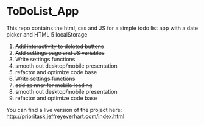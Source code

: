 # ToDoList_App
This repo contains the html, css and JS for a simple todo list app with a date picker and HTML 5 localStorage
1. <s>Add interactivity to deleted buttons</s>
2. <s>Add settings page and JS variables</s> 
3. Write settings functions
3. smooth out desktop/mobile presentation 
4. refactor and optimize code base 
3. <s>Write settings functions</s>
4. <s>add spinner for mobile loading</s>
5. smooth out desktop/mobile presentation 
6. refactor and optimize code base 


You can find a live version of the project here: http://prioritask.jeffreyeverhart.com/index.html
